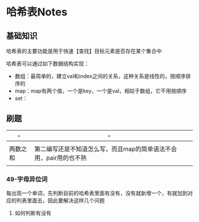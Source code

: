 # 哈希表Notes

## 基础知识

哈希表的主要功能是用于快速【查找】目标元素是否存在某个集合中

哈希表可以通过如下数据结构实现：

* 数组：最简单的，建立val和index之间的关系，这种关系是线性的，按顺序排序的
* map：map有两个值，一个是key，一个是val，相较于数组，它不用按顺序
* set：



## 刷题

| -        | -                                                            |      |
| -------- | ------------------------------------------------------------ | ---- |
|          |                                                              |      |
| 两数之和 | 第二编写还是不知道怎么写，而且map的简单语法不会用，pair用的也不熟 |      |
|          |                                                              |      |

### 49-**字母异位词**

每出现一个单词，先判断目前的哈希表里面有没有，没有就新增一个，有就加到对应的列表里面去，因此要解决这样几个问题

1. 如何判断有没有
